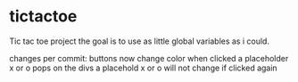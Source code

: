 # tictactoe
Tic tac toe project the goal is to use as little global variables as
i could. 

changes per commit:
buttons now change color when clicked
a placeholder x or o pops on the divs 
a placehold x or o will not change if clicked again 
